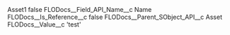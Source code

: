 <?xml version="1.0" encoding="UTF-8"?>
<CustomMetadata xmlns="http://soap.sforce.com/2006/04/metadata" xmlns:xsi="http://www.w3.org/2001/XMLSchema-instance" xmlns:xsd="http://www.w3.org/2001/XMLSchema">
    <label>Asset1</label>
    <protected>false</protected>
    <values>
        <field>FLODocs__Field_API_Name__c</field>
        <value xsi:type="xsd:string">Name</value>
    </values>
    <values>
        <field>FLODocs__Is_Reference__c</field>
        <value xsi:type="xsd:boolean">false</value>
    </values>
    <values>
        <field>FLODocs__Parent_SObject_API__c</field>
        <value xsi:type="xsd:string">Asset</value>
    </values>
    <values>
        <field>FLODocs__Value__c</field>
        <value xsi:type="xsd:string">&apos;test&apos;</value>
    </values>
</CustomMetadata>
